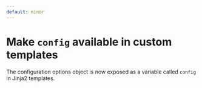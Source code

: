 ```yaml
---
default: minor
---
```


# Make `config` available in custom templates

The configuration options object is now exposed as a variable called `config` in Jinja2 templates.
